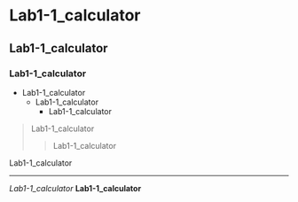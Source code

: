 # Lab1-1_calculator
## Lab1-1_calculator
### Lab1-1_calculator

* Lab1-1_calculator
  + Lab1-1_calculator
    - Lab1-1_calculator
    
>Lab1-1_calculator
>>Lab1-1_calculator

  Lab1-1_calculator

<hr/>

_Lab1-1_calculator_
__Lab1-1_calculator__
